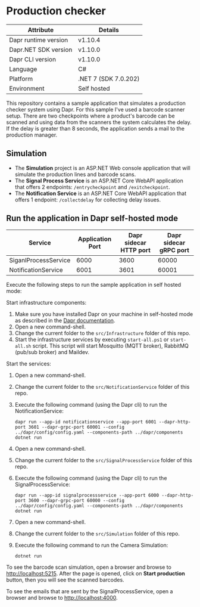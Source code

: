 # Production checker

| Attribute            | Details                   |
| -------------------- | ------------------------- |
| Dapr runtime version | v1.10.4                   |
| Dapr.NET SDK version | v1.10.0                   |
| Dapr CLI version     | v1.10.0                   |
| Language             | C#                        |
| Platform             | .NET 7 (SDK 7.0.202)      |
| Environment          | Self hosted               |

This repository contains a sample application that simulates a production checker system using Dapr. For this sample I've used a barcode scanner setup. There are two checkpoints where a product's barcode can be scanned and using data from the scanners the system calculates the delay. If the delay is greater than 8 seconds, the application sends a mail to the production manager.

## Simulation

- The **Simulation** project is an ASP.NET Web console application that will simulate the production lines and barcode scans.
- The **Signal Process Service** is an ASP.NET Core WebAPI application that offers 2 endpoints: `/entrycheckpoint` and `/exitcheckpoint`.
- The **Notification Service** is an ASP.NET Core WebAPI application that offers 1 endpoint: `/collectdelay` for collecting delay issues.

## Run the application in Dapr self-hosted mode

| Service                    | Application Port | Dapr sidecar HTTP port | Dapr sidecar gRPC port |
| -------------------------- | ---------------- | ---------------------- | ---------------------- |
| SiganlProcessService      | 6000             | 3600                   | 60000                  |
| NotificationService      | 6001             | 3601                   | 60001                  |

Execute the following steps to run the sample application in self hosted mode:

Start infrastructure components:

1. Make sure you have installed Dapr on your machine in self-hosted mode as described in the [Dapr documentation](https://docs.dapr.io/getting-started/install-dapr/).
2. Open a new command-shell.
3. Change the current folder to the `src/Infrastructure` folder of this repo.
4. Start the infrastructure services by executing `start-all.ps1` or `start-all.sh` script. This script will start Mosquitto (MQTT broker), RabbitMQ (pub/sub broker) and Maildev.

Start the services:

1. Open a new command-shell.
2. Change the current folder to the `src/NotificationService` folder of this repo.
3. Execute the following command (using the Dapr cli) to run the NotificationService:

    ```console
    dapr run --app-id notificationservice --app-port 6001 --dapr-http-port 3601 --dapr-grpc-port 60001 --config ../dapr/config/config.yaml --components-path ../dapr/components dotnet run
    ```
4. Open a new command-shell.
5. Change the current folder to the `src/SignalProcessService` folder of this repo.
6. Execute the following command (using the Dapr cli) to run the SignalProcessService:

    ```console
    dapr run --app-id signalprocessservice --app-port 6000 --dapr-http-port 3600 --dapr-grpc-port 60000 --config ../dapr/config/config.yaml --components-path ../dapr/components dotnet run
    ```
7. Open a new command-shell.
8. Change the current folder to the `src/Simulation` folder of this repo.
9. Execute the following command to run the Camera Simulation:

     ```console
     dotnet run
     ```
To see the barcode scan simulation, open a browser and browse to [http://localhost:5215](http://localhost:5215/). After the page is opened, click on **Start production** button, then you will see the scanned barcodes.

To see the emails that are sent by the SignalProcessService, open a browser and browse to [http://localhost:4000](http://localhost:4000).